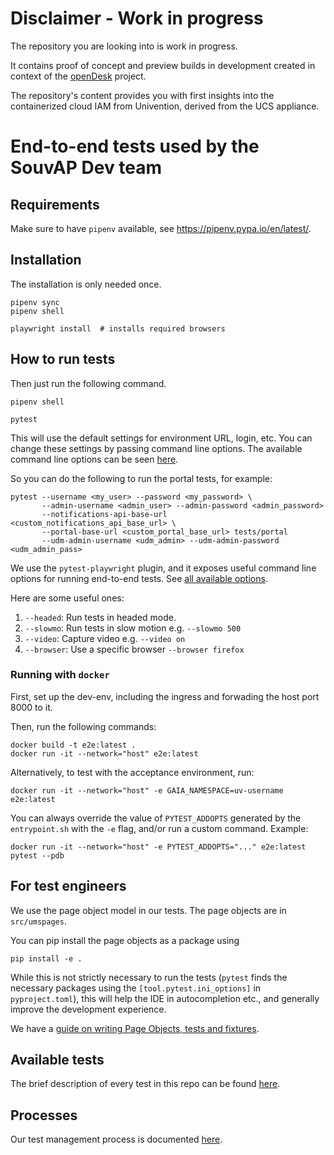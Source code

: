 # Disclaimer - Work in progress

The repository you are looking into is work in progress.

It contains proof of concept and preview builds in development created in context of the [openDesk](https://gitlab.opencode.de/bmi/souveraener_arbeitsplatz/info) project.

The repository's content provides you with first insights into the containerized cloud IAM from Univention, derived from the UCS appliance.

# End-to-end tests used by the SouvAP Dev team

## Requirements

Make sure to have `pipenv` available, see <https://pipenv.pypa.io/en/latest/>.

## Installation

The installation is only needed once.

```
pipenv sync
pipenv shell

playwright install  # installs required browsers
```

## How to run tests

Then just run the following command.

```
pipenv shell

pytest
```

This will use the default settings for environment URL, login, etc. You can change
these settings by passing command line options. The available command line options
can be seen [here](tests/conftest.py).

So you can do the following to run the portal tests, for example:

```
pytest --username <my_user> --password <my_password> \
       --admin-username <admin_user> --admin-password <admin_password>
       --notifications-api-base-url <custom_notifications_api_base_url> \
       --portal-base-url <custom_portal_base_url> tests/portal
       --udm-admin-username <udm_admin> --udm-admin-password <udm_admin_pass>
```

We use the `pytest-playwright` plugin, and it exposes useful command
line options for running end-to-end tests. See [all available options](https://playwright.dev/python/docs/test-runners).

Here are some useful ones:

1. `--headed`: Run tests in headed mode.
2. `--slowmo`: Run tests in slow motion e.g. `--slowmo 500`
3. `--video`: Capture video e.g. `--video on`
4. `--browser`: Use a specific browser `--browser firefox`

### Running with `docker`

First, set up the dev-env, including the ingress and forwading the host port 8000 to it.

Then, run the following commands:

```shell
docker build -t e2e:latest .
docker run -it --network="host" e2e:latest
```

Alternatively, to test with the acceptance environment, run:

```shell
docker run -it --network="host" -e GAIA_NAMESPACE=uv-username e2e:latest
```

You can always override the value of `PYTEST_ADDOPTS` generated by the
`entrypoint.sh` with the `-e` flag, and/or run a custom command. Example:

```shell
docker run -it --network="host" -e PYTEST_ADDOPTS="..." e2e:latest pytest --pdb
```

## For test engineers

We use the page object model in our tests. The page objects are in `src/umspages`.

You can pip install the page objects as a package using

```
pip install -e .
```

While this is not strictly necessary to run the tests (`pytest` finds the necessary
packages using the `[tool.pytest.ini_options]` in `pyproject.toml`), this will
help the IDE in autocompletion etc., and generally improve the development
experience.

We have a [guide on writing Page Objects, tests and fixtures](guidelines.md).

## Available tests

The brief description of every test in this repo can be found [here](tests.md).

## Processes

Our test management process is documented [here](https://univention.gitpages.knut.univention.de/customers/dataport/team-souvap/testing/test-management.html).
